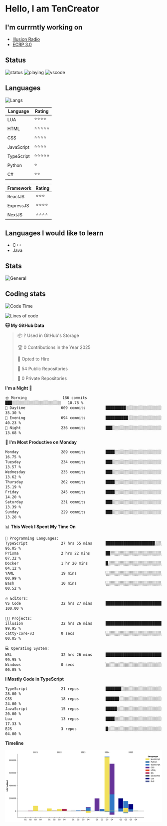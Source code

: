 # Hello, I am TenCreator

## I'm currrntly working on
- [Illusion Radio](https://illusionradio.co.uk/)
- [ECRP 3.0](http://github.com/Emerald-Coast-Roleplay/)

## Status
![status](https://api.statusbadges.me/badge/status/518334475038359555?simple=true&style=for-the-badge)
![playing](https://api.statusbadges.me/badge/playing/518334475038359555?style=for-the-badge)
![vscode](https://api.statusbadges.me/badge/vscode/518334475038359555?style=for-the-badge)

## Languages
![Langs](https://github-readme-stats.vercel.app/api/top-langs/?username=tencreator&layout=compact&theme=radical)


|Language|Rating|
|--------|------|
|LUA|⭐️⭐️⭐️⭐️|
|HTML|⭐️⭐️⭐️⭐️⭐️|
|CSS|⭐️⭐️⭐️⭐️|
|JavaScript|⭐️⭐️⭐️⭐️|
|TypeScript|⭐️⭐️⭐️⭐️⭐️|
|Python|⭐️|
|C#|⭐️⭐️ |

|Framework|Rating|
|--------|------|
|ReactJS|⭐️⭐️⭐|
|ExpressJS|⭐️⭐️⭐️⭐️|
|NextJS|⭐️⭐️⭐⭐️|

## Languages I would like to learn
- C++
- Java

## Stats
![General](https://github-readme-stats.vercel.app/api?username=tencreator&show_icons=true&theme=radical)

## Coding stats

<!--START_SECTION:waka-->
![Code Time](http://img.shields.io/badge/Code%20Time-356%20hrs%2050%20mins-blue)

![Lines of code](https://img.shields.io/badge/From%20Hello%20World%20I%27ve%20Written-1.8%20million%20lines%20of%20code-blue)

**🐱 My GitHub Data** 

> 📦 ? Used in GitHub's Storage 
 > 
> 🏆 0 Contributions in the Year 2025
 > 
> 💼 Opted to Hire
 > 
> 📜 54 Public Repositories 
 > 
> 🔑 0 Private Repositories 
 > 
**I'm a Night 🦉** 

```text
🌞 Morning                186 commits         ███░░░░░░░░░░░░░░░░░░░░░░   10.78 % 
🌆 Daytime                609 commits         █████████░░░░░░░░░░░░░░░░   35.30 % 
🌃 Evening                694 commits         ██████████░░░░░░░░░░░░░░░   40.23 % 
🌙 Night                  236 commits         ███░░░░░░░░░░░░░░░░░░░░░░   13.68 % 
```
📅 **I'm Most Productive on Monday** 

```text
Monday                   289 commits         ████░░░░░░░░░░░░░░░░░░░░░   16.75 % 
Tuesday                  234 commits         ███░░░░░░░░░░░░░░░░░░░░░░   13.57 % 
Wednesday                235 commits         ███░░░░░░░░░░░░░░░░░░░░░░   13.62 % 
Thursday                 262 commits         ████░░░░░░░░░░░░░░░░░░░░░   15.19 % 
Friday                   245 commits         ████░░░░░░░░░░░░░░░░░░░░░   14.20 % 
Saturday                 231 commits         ███░░░░░░░░░░░░░░░░░░░░░░   13.39 % 
Sunday                   229 commits         ███░░░░░░░░░░░░░░░░░░░░░░   13.28 % 
```


📊 **This Week I Spent My Time On** 

```text
💬 Programming Languages: 
TypeScript               27 hrs 55 mins      ██████████████████████░░░   86.05 % 
Prisma                   2 hrs 22 mins       ██░░░░░░░░░░░░░░░░░░░░░░░   07.32 % 
Docker                   1 hr 20 mins        █░░░░░░░░░░░░░░░░░░░░░░░░   04.12 % 
YAML                     19 mins             ░░░░░░░░░░░░░░░░░░░░░░░░░   00.99 % 
Bash                     10 mins             ░░░░░░░░░░░░░░░░░░░░░░░░░   00.52 % 

🔥 Editors: 
VS Code                  32 hrs 27 mins      █████████████████████████   100.00 % 

🐱‍💻 Projects: 
illusion                 32 hrs 26 mins      █████████████████████████   99.95 % 
catty-core-v3            0 secs              ░░░░░░░░░░░░░░░░░░░░░░░░░   00.05 % 

💻 Operating System: 
WSL                      32 hrs 26 mins      █████████████████████████   99.95 % 
Windows                  0 secs              ░░░░░░░░░░░░░░░░░░░░░░░░░   00.05 % 
```

**I Mostly Code in TypeScript** 

```text
TypeScript               21 repos            ███████░░░░░░░░░░░░░░░░░░   28.00 % 
CSS                      18 repos            ██████░░░░░░░░░░░░░░░░░░░   24.00 % 
JavaScript               15 repos            █████░░░░░░░░░░░░░░░░░░░░   20.00 % 
Lua                      13 repos            ████░░░░░░░░░░░░░░░░░░░░░   17.33 % 
EJS                      3 repos             █░░░░░░░░░░░░░░░░░░░░░░░░   04.00 % 
```



**Timeline**

![Lines of Code chart](https://raw.githubusercontent.com/tencreator/tencreator/main/assets/bar_graph.png)


<!--END_SECTION:waka-->
